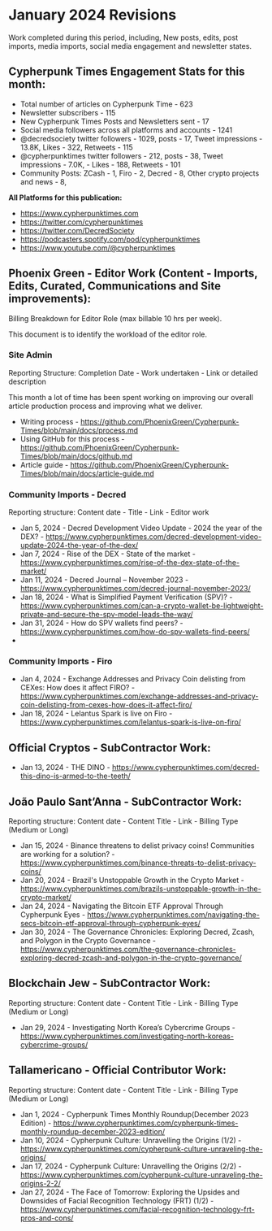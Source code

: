 # January 2024 Revisions

Work completed during this period, including, New posts, edits, post imports, media imports, social media engagement and newsletter states.


## Cypherpunk Times Engagement Stats for this month:

* Total number of articles on Cypherpunk Time - 623
* Newsletter subscribers - 115
* New Cypherpunk Times Posts and Newsletters sent - 17
* Social media followers across all platforms and accounts - 1241
* @decredsociety twitter followers - 1029, posts - 17, Tweet impressions - 13.8K, Likes - 322, Retweets - 115
* @cypherpunktimes twitter followers - 212, posts - 38, Tweet impressions - 7.0K, - Likes - 188, Retweets - 101
* Community Posts: ZCash - 1, Firo - 2, Decred - 8, Other crypto projects and news - 8,


**All Platforms for this publication:**

* https://www.cypherpunktimes.com
* https://twitter.com/cypherpunktimes
* https://twitter.com/DecredSociety
* https://podcasters.spotify.com/pod/cypherpunktimes
* https://www.youtube.com/@cypherpunktimes


## Phoenix Green - Editor Work (Content - Imports, Edits, Curated, Communications and Site improvements):

Billing Breakdown for Editor Role (max billable 10 hrs per week).

This document is to identify the workload of the editor role.


### Site Admin

Reporting Structure: Completion Date - Work undertaken - Link or detailed description

This month a lot of time has been spent working on improving our overall article production process and improving what we deliver.

* Writing process - https://github.com/PhoenixGreen/Cypherpunk-Times/blob/main/docs/process.md
* Using GitHub for this process - https://github.com/PhoenixGreen/Cypherpunk-Times/blob/main/docs/github.md
* Article guide - https://github.com/PhoenixGreen/Cypherpunk-Times/blob/main/docs/article-guide.md


### Community Imports - Decred

Reporting structure: Content date - Title - Link - Editor work

* Jan 5, 2024 - Decred Development Video Update - 2024 the year of the DEX? - https://www.cypherpunktimes.com/decred-development-video-update-2024-the-year-of-the-dex/
* Jan 7, 2024 - Rise of the DEX - State of the market - https://www.cypherpunktimes.com/rise-of-the-dex-state-of-the-market/
* Jan 11, 2024 - Decred Journal – November 2023 - https://www.cypherpunktimes.com/decred-journal-november-2023/
* Jan 18, 2024 - What is Simplified Payment Verification (SPV)? - https://www.cypherpunktimes.com/can-a-crypto-wallet-be-lightweight-private-and-secure-the-spv-model-leads-the-way/
* Jan 31, 2024 - How do SPV wallets find peers? - https://www.cypherpunktimes.com/how-do-spv-wallets-find-peers/
* 

### Community Imports - Firo

* Jan 4, 2024 - Exchange Addresses and Privacy Coin delisting from CEXes: How does it affect FIRO? - https://www.cypherpunktimes.com/exchange-addresses-and-privacy-coin-delisting-from-cexes-how-does-it-affect-firo/
* Jan 18, 2024 - Lelantus Spark is live on Firo - https://www.cypherpunktimes.com/lelantus-spark-is-live-on-firo/


## Official Cryptos - SubContractor Work:

* Jan 13, 2024 - THE DINO - https://www.cypherpunktimes.com/decred-this-dino-is-armed-to-the-teeth/


## João Paulo Sant’Anna - SubContractor Work:

Reporting structure: Content date - Content Title - Link - Billing Type (Medium or Long)

* Jan 15, 2024 - Binance threatens to delist privacy coins! Communities are working for a solution? - https://www.cypherpunktimes.com/binance-threats-to-delist-privacy-coins/
* Jan 20, 2024 - Brazil's Unstoppable Growth in the Crypto Market - https://www.cypherpunktimes.com/brazils-unstoppable-growth-in-the-crypto-market/
* Jan 24, 2024 - Navigating the Bitcoin ETF Approval Through Cypherpunk Eyes - https://www.cypherpunktimes.com/navigating-the-secs-bitcoin-etf-approval-through-cypherpunk-eyes/
* Jan 30, 2024 - The Governance Chronicles: Exploring Decred, Zcash, and Polygon in the Crypto Governance - https://www.cypherpunktimes.com/the-governance-chronicles-exploring-decred-zcash-and-polygon-in-the-crypto-governance/


## Blockchain Jew - SubContractor Work:

Reporting structure: Content date - Content Title - Link - Billing Type (Medium or Long)

* Jan 29, 2024 - Investigating North Korea’s Cybercrime Groups - https://www.cypherpunktimes.com/investigating-north-koreas-cybercrime-groups/


## Tallamericano - Official Contributor Work:

Reporting structure: Content date - Content Title - Link - Billing Type (Medium or Long)

* Jan 1, 2024 - Cypherpunk Times Monthly Roundup(December 2023 Edition) - https://www.cypherpunktimes.com/cypherpunk-times-monthly-roundup-december-2023-edition/
* Jan 10, 2024 - Cypherpunk Culture: Unravelling the Origins (1/2) - https://www.cypherpunktimes.com/cypherpunk-culture-unraveling-the-origins/
* Jan 17, 2024 - Cypherpunk Culture: Unravelling the Origins (2/2) - https://www.cypherpunktimes.com/cypherpunk-culture-unraveling-the-origins-2-2/
* Jan 27, 2024 - The Face of Tomorrow: Exploring the Upsides and Downsides of Facial Recognition Technology (FRT) (1/2) - https://www.cypherpunktimes.com/facial-recognition-technology-frt-pros-and-cons/
